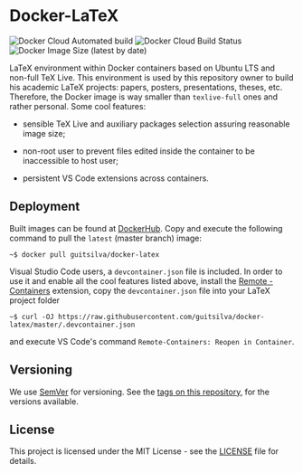 # Docker-LaTeX

![Docker Cloud Automated build](https://img.shields.io/docker/cloud/automated/guitsilva/docker-latex)
![Docker Cloud Build Status](https://img.shields.io/docker/cloud/build/guitsilva/docker-latex)
![Docker Image Size (latest by date)](https://img.shields.io/docker/image-size/guitsilva/docker-latex)

LaTeX environment within Docker containers based on Ubuntu LTS and non-full TeX Live. This environment is used by this repository owner to build his academic LaTeX projects: papers, posters, presentations, theses, etc. Therefore, the Docker image is way smaller than `texlive-full` ones and rather personal. Some cool features:

- sensible TeX Live and auxiliary packages selection assuring reasonable image size;

- non-root user to prevent files edited inside the container to be inaccessible to host user;

- persistent VS Code extensions across containers.

## Deployment

Built images can be found at [DockerHub](https://hub.docker.com/r/guitsilva/docker-latex). Copy and execute the following command to pull the `latest` (master branch) image:

    ~$ docker pull guitsilva/docker-latex

Visual Studio Code users, a `devcontainer.json` file is included. In order to use it and enable all the cool features listed above, install the [Remote - Containers](https://marketplace.visualstudio.com/items?itemName=ms-vscode-remote.remote-containers) extension, copy the `devcontainer.json` file into your LaTeX project folder

    ~$ curl -OJ https://raw.githubusercontent.com/guitsilva/docker-latex/master/.devcontainer.json

and execute VS Code's command `Remote-Containers: Reopen in Container`.

## Versioning

We use [SemVer](semver.org) for versioning. See the [tags on this repository](https://github.com/guitsilva/docker-latex/tags), for the versions available.

## License

This project is licensed under the MIT License - see the [LICENSE](https://github.com/guitsilva/docker-latex/blob/master/LICENSE) file for details.